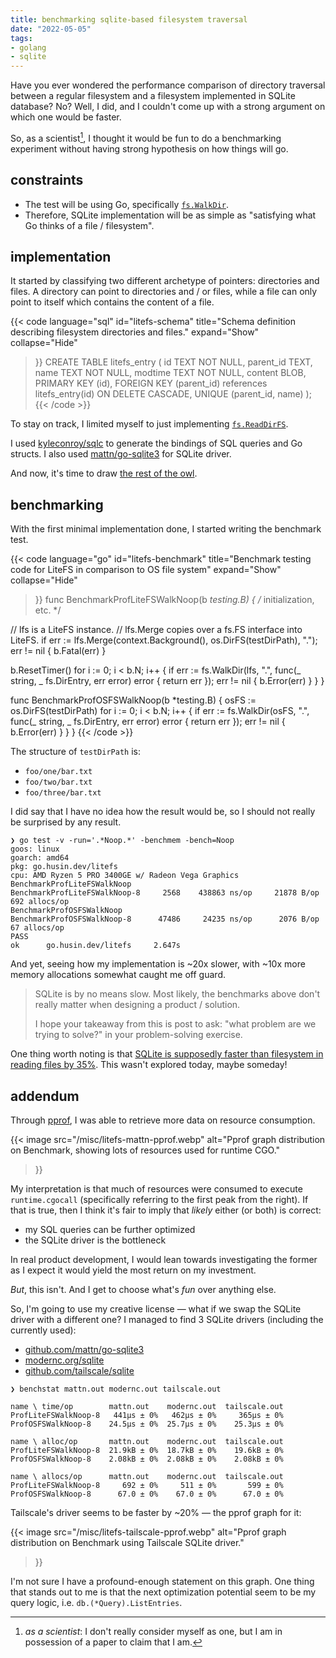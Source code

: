 ```yaml
---
title: benchmarking sqlite-based filesystem traversal
date: "2022-05-05"
tags:
- golang
- sqlite
---
```


Have you ever wondered the performance comparison of directory traversal between a regular filesystem and a filesystem implemented in SQLite database?
No?
Well, I did, and I couldn't come up with a strong argument on which one would be faster.

So, as a scientist[^1], I thought it would be fun to do a benchmarking experiment without having strong hypothesis on how things will go.

[^1]: _as a scientist_: I don't really consider myself as one, but I am in possession of a paper to claim that I am.

<!--more-->

## constraints

- The test will be using Go, specifically [`fs.WalkDir`](https://pkg.go.dev/io/fs#WalkDir).
- Therefore, SQLite implementation will be as simple as "satisfying what Go thinks of a file / filesystem".

## implementation

It started by classifying two different archetype of pointers: directories and files.
A directory can point to directories and / or files, while a file can only point to itself which contains the content of a file.

{{<
  code language="sql"
  id="litefs-schema"
  title="Schema definition describing filesystem directories and files." expand="Show" collapse="Hide"
>}}
CREATE TABLE litefs_entry (
  id TEXT NOT NULL,
  parent_id TEXT,
  name TEXT NOT NULL,
  modtime TEXT NOT NULL,
  content BLOB,
  PRIMARY KEY (id),
  FOREIGN KEY (parent_id) references litefs_entry(id) ON DELETE CASCADE,
  UNIQUE (parent_id, name)
);
{{< /code >}}

To stay on track, I limited myself to just implementing [`fs.ReadDirFS`](https://pkg.go.dev/io/fs#ReadDirFS).

I used [kyleconroy/sqlc](https://github.com/kyleconroy/sqlc) to generate the bindings of SQL queries and Go structs.
I also used [mattn/go-sqlite3](https://github.com/mattn/go-sqlite3) for SQLite driver.

And now, it's time to draw [the rest of the owl](https://github.com/wilsonehusin/litefs/blob/3d09a27527ea3a1a1bbc40a7ed3b9a61ed19bc1e/fs.go).

## benchmarking

With the first minimal implementation done, I started writing the benchmark test.

{{<
  code language="go"
  id="litefs-benchmark"
  title="Benchmark testing code for LiteFS in comparison to OS file system" expand="Show" collapse="Hide"
>}}
func BenchmarkProfLiteFSWalkNoop(b *testing.B) {
  /* initialization, etc. */

  // lfs is a LiteFS instance.
  // lfs.Merge copies over a fs.FS interface into LiteFS.
  if err := lfs.Merge(context.Background(), os.DirFS(testDirPath), "."); err != nil {
    b.Fatal(err)
  }

  b.ResetTimer()
  for i := 0; i < b.N; i++ {
    if err := fs.WalkDir(lfs, ".", func(_ string, _ fs.DirEntry, err error) error {
      return err
    }); err != nil {
      b.Error(err)
    }
  }
}

func BenchmarkProfOSFSWalkNoop(b *testing.B) {
  osFS := os.DirFS(testDirPath)
  for i := 0; i < b.N; i++ {
    if err := fs.WalkDir(osFS, ".", func(_ string, _ fs.DirEntry, err error) error {
      return err
    }); err != nil {
      b.Error(err)
    }
  }
}
{{< /code >}}

The structure of `testDirPath` is:
- `foo/one/bar.txt`
- `foo/two/bar.txt`
- `foo/three/bar.txt`

I did say that I have no idea how the result would be, so I should not really be surprised by any result.

```
❯ go test -v -run='.*Noop.*' -benchmem -bench=Noop
goos: linux
goarch: amd64
pkg: go.husin.dev/litefs
cpu: AMD Ryzen 5 PRO 3400GE w/ Radeon Vega Graphics
BenchmarkProfLiteFSWalkNoop
BenchmarkProfLiteFSWalkNoop-8     2568    438863 ns/op     21878 B/op    692 allocs/op
BenchmarkProfOSFSWalkNoop
BenchmarkProfOSFSWalkNoop-8      47486     24235 ns/op      2076 B/op     67 allocs/op
PASS
ok      go.husin.dev/litefs     2.647s
```

And yet, seeing how my implementation is ~20x slower,
with ~10x more memory allocations somewhat caught me off guard.

> SQLite is by no means slow.
> Most likely, the benchmarks above don't really matter when designing a product / solution.
> 
> I hope your takeaway from this is post to ask: "what problem are we trying to solve?" in your problem-solving exercise.

One thing worth noting is that [SQLite is supposedly faster than filesystem in reading files by 35%](https://www.sqlite.org/fasterthanfs.html).
This wasn't explored today, maybe someday!

## addendum

Through [pprof](https://github.com/google/pprof), I was able to retrieve more data on resource consumption.

{{<
  image
  src="/misc/litefs-mattn-pprof.webp"
  alt="Pprof graph distribution on Benchmark, showing lots of resources used for runtime CGO."
>}}

My interpretation is that much of resources were consumed to execute `runtime.cgocall` (specifically referring to the first peak from the right).
If that is true, then I think it's fair to imply that _likely_ either (or both) is correct:

- my SQL queries can be further optimized
- the SQLite driver is the bottleneck

In real product development, I would lean towards investigating the former as I expect it would yield the most return on my investment.

_But_, this isn't. And I get to choose what's _fun_ over anything else.

So, I'm going to use my creative license — what if we swap the SQLite driver with a different one?
I managed to find 3 SQLite drivers (including the currently used):

- [github.com/mattn/go-sqlite3](https://github.com/mattn/go-sqlite3)
- [modernc.org/sqlite](https://mordenc.org/sqlite)
- [github.com/tailscale/sqlite](https://github.com/tailscale/sqlite)

```
❯ benchstat mattn.out modernc.out tailscale.out

name \ time/op        mattn.out    modernc.out  tailscale.out
ProfLiteFSWalkNoop-8   441µs ± 0%   462µs ± 0%     365µs ± 0%
ProfOSFSWalkNoop-8    24.5µs ± 0%  25.7µs ± 0%    25.3µs ± 0%

name \ alloc/op       mattn.out    modernc.out  tailscale.out
ProfLiteFSWalkNoop-8  21.9kB ± 0%  18.7kB ± 0%    19.6kB ± 0%
ProfOSFSWalkNoop-8    2.08kB ± 0%  2.08kB ± 0%    2.08kB ± 0%

name \ allocs/op      mattn.out    modernc.out  tailscale.out
ProfLiteFSWalkNoop-8     692 ± 0%     511 ± 0%       599 ± 0%
ProfOSFSWalkNoop-8      67.0 ± 0%    67.0 ± 0%      67.0 ± 0%
```

Tailscale's driver seems to be faster by ~20% — the pprof graph for it:

{{<
  image
  src="/misc/litefs-tailscale-pprof.webp"
  alt="Pprof graph distribution on Benchmark using Tailscale SQLite driver."
>}}

I'm not sure I have a profound-enough statement on this graph.
One thing that stands out to me is that the next optimization potential seem to be my query logic, i.e. `db.(*Query).ListEntries`.
